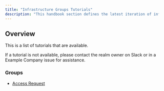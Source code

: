 ```yaml
---
title: "Infrastructure Groups Tutorials"
description: "This handbook section defines the latest iteration of infrastructure standards for AWS and GCP across all departments and groups at Example Company."
---
```


## Overview

This is a list of tutorials that are available.

If a tutorial is not available, please contact the realm owner on Slack or in a Example Company issue for assistance.

### Groups

- [Access Request](/handbook/infrastructure-standards/tutorials/groups/access-request)

